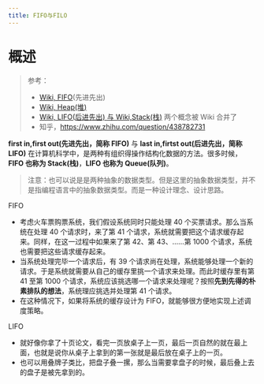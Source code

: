 ```yaml
---
title: FIFO与FILO
---
```


# 概述

> 参考：
> - [Wiki, FIFO](<https://en.wikipedia.org/wiki/FIFO_(computing_and_electronics)>)(先进先出)
> - [Wiki, Heap(堆)](<https://en.wikipedia.org/wiki/Heap_(data_structure)>)
> - [Wiki, LIFO(后进先出) 与 Wiki,Stack(栈)](https://en.wikipedia.org/wiki/Stack_(abstract_data_type)) 两个概念被 Wiki 合并了
> - 知乎，<https://www.zhihu.com/question/438782731>

**first in,first out(先进先出，简称 FIFO)** 与 **last in,firtst out(后进先出，简称 LIFO)** 在计算机科学中，是两种有组织得操作结构化数据的方法。很多时候，**FIFO 也称为 Stack(栈)**，**LIFO 也称为 Queue(队列)**。

> 注意：也可以说是是两种抽象的数据类型。但是这里的抽象数据类型，并不是指编程语言中的抽象数据类型。而是一种设计理念、设计思路。

FIFO

  - 考虑火车票购票系统，我们假设系统同时只能处理 40 个买票请求。那么当系统在处理 40 个请求时，来了第 41 个请求，系统就需要把这个请求缓存起来。同样，在这一过程中如果来了第 42、第 43、……第 1000 个请求，系统也需要把这些请求缓存起来。
  - 当系统处理完毕一个请求后，有 39 个请求尚在处理，系统能够处理一个新的请求。于是系统就需要从自己的缓存里挑一个请求来处理。而此时缓存里有第 41 至第 1000 个请求，系统应该挑选哪一个请求来处理呢？按照**先到先得的朴素排队的想法**，系统理应挑选并处理第 41 个请求。
  - 在这种情况下，如果将系统的缓存设计为 FIFO，就能够很方便地实现上述调度策略。

LIFO

  - 就好像你拿了十页论文，看完一页放桌子上一页，最后一页自然的就在最上面，也就是说你从桌子上拿到的第一张就是最后放在桌子上的一页。
  - 也可以用叠牌子类比，把盘子叠一摞，那么当需要拿盘子的时候，最后叠上去的盘子是被先拿到的。
